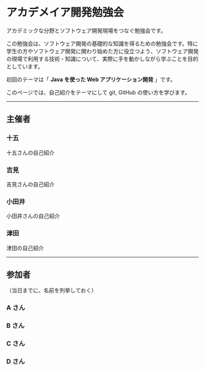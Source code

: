 # アカデメイア開発勉強会

アカデミックな分野とソフトウェア開発現場をつなぐ勉強会です。

この勉強会は、ソフトウェア開発の基礎的な知識を得るための勉強会です。特に学生の方やソフトウェア開発に関わり始めた方に役立つよう、ソフトウェア開発の現場で利用する技術・知識について、実際に手を動かしながら学ぶことを目的としています。

初回のテーマは「 **Java を使った Web アプリケーション開発** 」です。

このページでは、自己紹介をテーマにして git, GitHub の使い方を学びます。

---

## 主催者

### 十五

十五さんの自己紹介

### 吉見

吉見さんの自己紹介

### 小田井

小田井さんの自己紹介

### 津田

津田の自己紹介

---

## 参加者

（当日までに、名前を列挙しておく）

### A さん

### B さん

### C さん

### D さん

